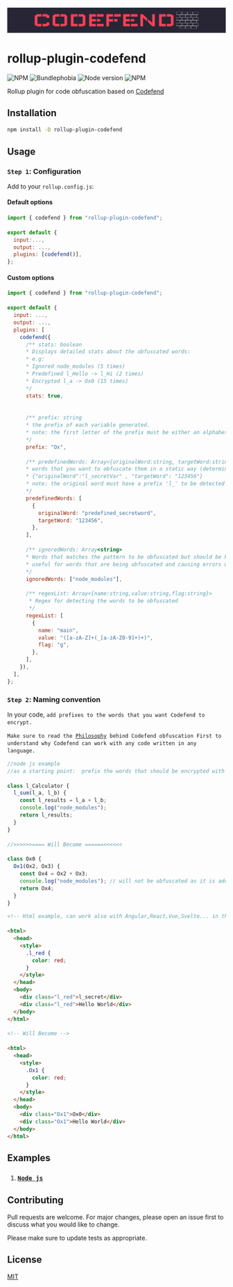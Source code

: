 <p align="center">
 <img src="./public/img/logo.png">
</p>

# rollup-plugin-codefend

![NPM](https://img.shields.io/npm/dt/rollup-plugin-codefend)
![Bundlephobia](https://img.shields.io/bundlephobia/min/rollup-plugin-codefend)
![Node version](https://img.shields.io/node/v/rollup-plugin-codefend)
![NPM](https://img.shields.io/npm/l/rollup-plugin-codefend)

Rollup plugin for code obfuscation based on [Codefend](https://www.npmjs.com/package/codefend)

## Installation

```bash
npm install -D rollup-plugin-codefend
```

## Usage

### `Step 1`: Configuration

Add to your `rollup.config.js`:

#### Default options

```js
import { codefend } from "rollup-plugin-codefend";

export default {
  input:...,
  output: ...,
  plugins: [codefend()],
};
```

#### Custom options

```js
import { codefend } from "rollup-plugin-codefend";

export default {
  input: ...,
  output: ...,
  plugins: [
    codefend({
      /** stats: boolean
      * Displays detailed stats about the obfuscated words:
      * e.g:
      * Ignored node_modules (5 times)
      * Predefined l_Hello -> l_Hi (2 times)
      * Encrypted l_a -> Ox0 (15 times)
      */
      stats: true,


      /** prefix: string
      * the prefix of each variable generated.
      * note: the first letter of the prefix must be either an alphabet or "_" so that the variable generated be valid.
      */
      prefix: "Ox",

      /** predefinedWords: Array<{originalWord:string, targetWord:string}>
      * words that you want to obfuscate them in a static way (determined output)
      * {"originalWord":"l_secretVar" , "targetWord": "123456"}
      * note: the original word must have a prefix 'l_' to be detected in the first place so that it gets replaced.
      */
      predefinedWords: [
        {
          originalWord: "predefined_secretword",
          targetWord: "123456",
        },
      ],

      /** ignoredWords: Array<string>
      * Words that matches the pattern to be obfuscated but should be kept as is without being obfuscated.
      * useful for words that are being obfuscated and causing errors when running or building the code
      */
      ignoredWords: ["node_modules"],

      /** regexList: Array<{name:string,value:string,flag:string}>
       * Regex for detecting the words to be obfuscated
       */
      regexList: [
        {
          name: "main",
          value: "([a-zA-Z]+(_[a-zA-Z0-9]+)+)",
          flag: "g",
        },
      ],
    }),
  ],
};
```

### `Step 2`: Naming convention

In your code, `add prefixes to the words that you want Codefend to encrypt.`

`Make sure to read the `[`Philosophy`](https://github.com/Codefend/core#philosophy)` behind Codefend obfuscation First to understand why Codefend can work with any code written in any language.`

```js
//node js example
//as a starting point:  prefix the words that should be encrypted with l_

class l_Calculator {
  l_sum(l_a, l_b) {
    const l_results = l_a + l_b;
    console.log("node_modules");
    return l_results;
  }
}

//>>>>>>==== Will Become ======<<<<<<

class Ox0 {
  Ox1(Ox2, Ox3) {
    const Ox4 = Ox2 + Ox3;
    console.log("node_modules"); // will not be obfuscated as it is added to ignoredWords in Codefend options
    return Ox4;
  }
}
```

```html
<!-- Html example, can work also with Angular,React,Vue,Svelte... in the same way -->

<html>
  <head>
    <style>
      .l_red {
        color: red;
      }
    </style>
  </head>
  <body>
    <div class="l_red">l_secret</div>
    <div class="l_red">Hello World</div>
  </body>
</html>

<!-- Will Become -->

<html>
  <head>
    <style>
      .Ox1 {
        color: red;
      }
    </style>
  </head>
  <body>
    <div class="Ox1">Ox0</div>
    <div class="Ox1">Hello World</div>
  </body>
</html>
```

## Examples

1. ### [`Node js`](./examples/nodejs/)

## Contributing

Pull requests are welcome. For major changes, please open an issue first to discuss what you would like to change.

Please make sure to update tests as appropriate.

## License

[MIT](./LICENSE.md)
